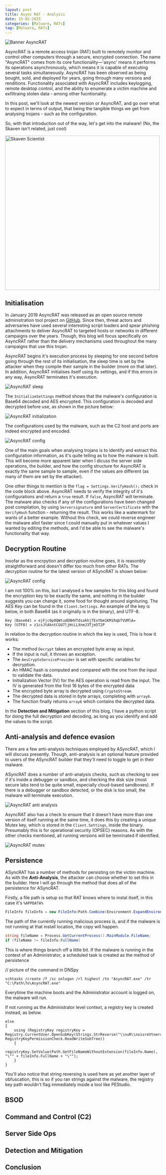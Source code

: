 ```yaml
---
layout: post
title: Async RAT - Analysis
date: 15-02-2025
categories: [Malware, RATs]
tag: [Malware, RATs]
---
```


![Banner AsyncRAT](assets/images/blogs/async-rat/Banner-async.png)

AsyncRAT is a remote access trojan (RAT) built to remotely monitor and control other computers through a secure, encrypted connection. The name "AsyncRAT" comes from its core functionality—'async' means it performs its operations asynchronously, which means it is capable of executing several tasks simultaneously. AsyncRAT has been observed as being bought, sold, and deployed for years, going through many versions and renditions. Functionality associated with AsyncRAT includes keylogging, remote desktop control, and the ability to enumerate a victim machine and exfiltraing stolen data - among other fucntionality.

In this post, we'll look at the newest version or AsyncRAT, and go over what to expect in terms of output, that being the tangible things we get from analysing trojans - such as the configuration.

So, with that introduction out of the way, let's get into the malware! (No, the Skaven isn't related, just cool)

<img src="assets/images/blogs/async-rat/skaven-scientist.png" alt="Skaven Scientist" width="500" height="500">

## Initialisation

In January 2019 AsyncRAT was released as an open source remote administration tool project on [GitHub](https://github.com/NYAN-x-CAT/AsyncRAT-C-Sharp). Since then, threat actors and adversaries have used several interesting script loaders and spear phishing attachments to deliver AsyncRAT to targeted hosts or networks in different campaigns over the years. Though, this blog will focus specifically on AsyncRAT rather than the delivery mechanisms used throughout the many campaigns that use this trojan.

AsyncRAT begins it's execution process by sleeping for one second before going through the rest of its initialisation, the sleep time is set by the attacker when they compile their sample in the builder (more on that later). In addition, AsyncRAT initialises itself using its settings, and if this errors in any way, AsyncRAT terminates it's execution.

![AsyncRAT sleep](assets/images/blogs/async-rat/sleep-time.png)

The `InitializeSettings` method shows that the malware's configuration is Base64 decoded and AES encrypted. This configuration is decoded and decrypted before use, as shown in the picture below:

![AsyncRAT initialization](assets/images/blogs/async-rat/init-settings.png)

The configurations used by the malware, such as the C2 host and ports are indeed encrypted and encoded.

![AsyncRAT config](assets/images/blogs/async-rat/async-config.png)

One of the main goals when analysing trojans is to identify and extract this configuration information, as it's quite telling as to how the malware is built. This will become more apparent later when I dicuss the server side operations, the builder, and how the config structure for AsyncRAT is exactly the same sample to sample, even if the values are different (as many of them are set by the attacker).

One other things to mention is the `flag = Settings.VerifyHash();` check in the code block above. AsyncRAT needs to verify the integrity of it's configurations and return a `true` result. If `false`, AsyncRAT will terminate. The malware also checks if any of the configurations have been changed post compilation, by using `Serversignature` and `ServerCertificate` with the `VerifyHash` function - returning the result. This works like a watermark for wants of a better example. Without this check, we could reverse engineer the malware allot faster since I could manually put in whatever values I wanted by editing the methods, and I'd be able to see the malware's functionality that way.

## Decryption Routine

Insofar as the encrpytion and decryption routine goes, it is reasonbly straightforward and doesn't differ too much from other RATs. The decryption routine for the latest version of ASyncRAT is shown below:

![AsyncRAT config](assets/images/blogs/async-rat/async-decrypt.png)

I am not 100% on this, but I analysed a few samples for this blog and found the encryption key to be exactly the same, and nothing in the builder suggests you can change it, some food for thought around signituring. The AES Key can be found in the `Client.Settings`. An example of the key is below, in both Base64 (as it originally is in the binary), and UTF-8.

```
Key (Base64) = ejFjc0p0QWtudENHVTdsakhjTExYbm1KM1RqbTVUMlA=
Key (UTF8) = z1csJtAkntCGU7ljHcLLXnmJ3Tjm5T2P

```

In relation to the decryption routine in which the key is used, This is how it works:

* The method `Decrypt` takes an encrypted byte array as input.
* If the input is null, it throws an exception.
* The `AesCryptoServiceProvider` is set with specific variables for decryption.
* An HMAC hash is computed and compared with the one from the input to validate the data.
* Initialization Vector (IV) for the AES operation is read from the input. The IV is generated from the first 16 bytes of the encrypted data
* The encrypted byte array is decrypted using `CryptoStream`.
* The decrypted data is stored in byte arrays, completing with `array6`.
* The function finally returns `array6` which contains the decrypted data.

In the **Detection and Mitigation** section of this blog, I have a python script for doing the full decryption and decoding, as long as you identify and add the values to the script.

## Anti-analysis and defence evasion

There are a few anti-analysis techniques employed by ASyncRAT, which I will discuss presently. Though, anti-analysis is an optional feature provided to users of the ASyncRAT builder that they'll need to toggle to get in their malware. 

ASyncRAT does a number of anti-analysis checks, such as checking to see if it's inside a debugger or sandbox, and checking the disk size (most secure labs tend to be quite small, especially cloud-based sandboxes). If there is a debugger or sandbox detected, or the disk is too small, the malware will terminate execution.

![AsyncRAT anti analysis](assets/images/blogs/async-rat/anti-analysis.png)

AsyncRAT also has a check to ensure that it doesn't have more than one version of itself running at the same time, it does this by creating a unique Mutex key, which is stored in the `Client.Settings`, inside the binary. Presumably this is for operational security (OPSEC) reasons. As with the other checks mentioned, all running versions will be temrinated if identified.

![AsyncRAT mutex](assets/images/blogs/async-rat/mutex.png)

## Persistence

ASyncRAT has a number of methods for persisting on the victim machine. As with the **Anti-Analysis**, the attacker can choose whether to set this in the builder. Here I will go through the method that does all of the persistence for ASyncRAT.

Firstly, a file path is setup so that RAT knows where to instal itself, in this case it's `%APPDATA%`

```cs
FileInfo fileInfo = new FileInfo(Path.Combine(Environment.ExpandEnvironmentVariables(Settings.InstallFolder), Settings.InstallFile));
```

The path of the currently running malicious process is, and if the malware is not running at that install location, the copy will happen.

```cs
string fileName = Process.GetCurrentProcess().MainModule.FileName;
if (fileName != fileInfo.FullName)
```

This is where things branch off a little bit. If the malware is running in the context of an Administrator, a scheduled task is created as the method of persistence

// picture of the command in DNSpy

```batch
schtasks /create /f /sc onlogon /rl highest /tn "AsyncRAT.exe" /tr "C:\Path\To\AsyncRAT.exe"
```

Everytime the machine boots and the Administrator account is logged on, the malware will run.

If not running as the Administrator level context, a registry key is created instead, as below.

```batch
else
{
    using (RegistryKey registryKey = Registry.CurrentUser.OpenSubKey(Strings.StrReverse("\\nuR\\noisreVtnerruC\\swodniW\\tfosorciM\\erawtfoS"), RegistryKeyPermissionCheck.ReadWriteSubTree))
    {
        registryKey.SetValue(Path.GetFileNameWithoutExtension(fileInfo.Name), "\"" + fileInfo.FullName + "\"");
    }
}
```
You'll also notice that string reversing is used here as yet another layer of obfuscation, this is so if you ran strings against the malware, the registry key path wouldn't flag immediately inside a tool like PEStudio.


## BSOD

## Command and Control (C2)

## Server Side Ops

## Detection and Mitigation

## Conclusion


